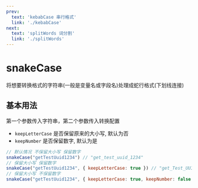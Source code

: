 ```yaml
---
prev:
  text: 'kebabCase 串行格式'
  link: './kebabCase'
next:
  text: 'splitWords 词分割'
  link: './splitWords'
---
```


# snakeCase

将想要转换格式的字符串(一般是变量名或字段名)处理成蛇行格式(下划线连接)

## 基本用法

第一个参数传入字符串，第二个参数传入转换配置

- `keepLetterCase` 是否保留原来的大小写, 默认为否
- `keepNumber` 是否保留数字, 默认为是

```js
// 默认情况 不保留大小写 保留数字
snakeCase("getTestUuid1234") // "get_test_uuid_1234"
// 保留大小写 保留数字
snakeCase("getTestUuid1234", { keepLetterCase: true }) // "get_Test_UUID_1234"
// 保留大小写 不保留数字
snakeCase("getTestUuid1234", { keepLetterCase: true, keepNumber: false }) // "get_Test_UUID"
```

